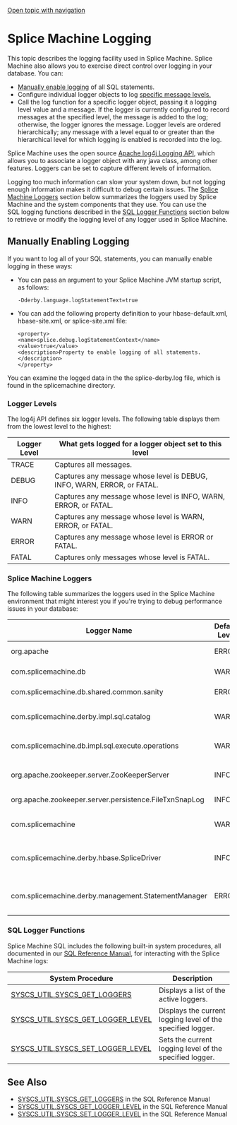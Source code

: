 [Open topic with navigation](../../../index.html#Shared/Developers/TuningAndDebugging/UsingLogging.html)

[]()Splice Machine Logging
==========================

This topic describes the logging facility used in Splice Machine. Splice Machine also allows you to exercise direct control over logging in your database. You can:

-   [Manually enable logging](#Manually) of all SQL statements.
-   Configure individual logger objects to log [specific message levels.](#Levels)
-   Call the <span class="CodeFont">log</span> function for a specific logger object, passing it a logging level value and a message. If the logger is currently configured to record messages at the specified level, the message is added to the log; otherwise, the logger ignores the message. Logger levels are ordered hierarchically; any message with a level equal to or greater than the hierarchical level for which logging is enabled is recorded into the log.

Splice Machine uses the open source [Apache log4j Logging API](http://logging.apache.org/log4j/1.2/manual.html), which allows you to associate a logger object with any java class, among other features. Loggers can be set to capture different levels of information.

Logging too much information can slow your system down, but not logging enough information makes it difficult to debug certain issues. The [Splice Machine Loggers](#SpliceLoggers) section below summarizes the loggers used by Splice Machine and the system components that they use. You can use the SQL logging functions described in the [SQL Logger Functions](#LoggerFunctions) section below to retrieve or modify the logging level of any logger used in Splice Machine.

[]()Manually Enabling Logging
-----------------------------

If you want to log all of your SQL statements, you can manually enable logging in these ways:

-   You can pass an argument to your Splice Machine JVM startup script, as follows:

    ``` Example
    -Dderby.language.logStatementText=true
    ```

-   You can add the following property definition to your <span class="CodeFont">hbase-default.xml</span>, <span class="CodeFont">hbase-site.xml</span>, or <span class="CodeFont">splice-site.xml</span> file:

    ``` Example
    <property>
    <name>splice.debug.logStatementContext</name>
    <value>true</value>
    <description>Property to enable logging of all statements.</description>
    </property>
    ```

You can examine the logged data in the the <span class="CodeFont">splice-derby.log</span> file, which is found in the <span class="CodeFont">splicemachine</span> directory.

### []()Logger Levels

The <span class="CodeFont">log4j</span> API defines six logger levels. The following table displays them from the lowest level to the highest:

| Logger Level | What gets logged for a logger object set to this level                                                                                                                                                                        |
|--------------|-------------------------------------------------------------------------------------------------------------------------------------------------------------------------------------------------------------------------------|
| TRACE        | Captures all messages.                                                                                                                                                                                                        |
| DEBUG        | Captures any message whose level is <span class="CodeFont">DEBUG</span>, <span class="CodeFont">INFO</span>, <span class="CodeFont">WARN</span>, <span class="CodeFont">ERROR</span>, or <span class="CodeFont">FATAL</span>. |
| INFO         | Captures any message whose level is <span class="CodeFont">INFO</span>, <span class="CodeFont">WARN</span>, <span class="CodeFont">ERROR</span>, or <span class="CodeFont">FATAL</span>.                                      |
| WARN         | Captures any message whose level is <span class="CodeFont">WARN</span>, <span class="CodeFont">ERROR</span>, or <span class="CodeFont">FATAL</span>.                                                                          |
| ERROR        | Captures any message whose level is <span class="CodeFont">ERROR</span> or <span class="CodeFont">FATAL</span>.                                                                                                               |
| FATAL        | Captures only messages whose level is <span class="CodeFont">FATAL</span>.                                                                                                                                                    |

### []()Splice Machine Loggers

The following table summarizes the loggers used in the Splice Machine environment that might interest you if you're trying to debug performance issues in your database:

| Logger Name                                            | Default Level | Description                                                                                                     |
|--------------------------------------------------------|---------------|-----------------------------------------------------------------------------------------------------------------|
| org.apache                                             | ERROR         | Logs all Apache software messages                                                                               |
| com.splicemachine.db                                   | WARN          | Logs all Derby software messages                                                                                |
| com.splicemachine.db.shared.common.sanity              | ERROR         | Logs all Derby Sanity Manager messages                                                                          |
| com.splicemachine.derby.impl.sql.catalog               | WARN          | Logs Derby SQL catalog/dictionary messages                                                                      |
| com.splicemachine.db.impl.sql.execute.operations       | WARN          | Logs Derby SQL operation messages                                                                               |
| org.apache.zookeeper.server.ZooKeeperServer            | INFO          | Used to determine when Zookeeper is started                                                                     |
| org.apache.zookeeper.server.persistence.FileTxnSnapLog | INFO          | Logs Zookeeper transactions                                                                                     |
| com.splicemachine                                      | WARN          | By default, controls all Splice Machine logging                                                                 |
| com.splicemachine.derby.hbase.SpliceDriver             | INFO          | Prints start-up and shutdown messages to the log and to the console                                             |
| com.splicemachine.derby.management.StatementManager    | ERROR         | Set the level of this logger to <span class="CodeFont">TRACE</span> to record execution time for SQL statements |

### []()SQL Logger Functions

Splice Machine SQL includes the following built-in system procedures, all documented in our [<span class="ItalicFont">SQL Reference Manual</span>](../../SQLReference/Intro.SQLReference.html), for interacting with the Splice Machine logs:

| System Procedure                                                                                | Description                                                 |
|-------------------------------------------------------------------------------------------------|-------------------------------------------------------------|
| [SYSCS\_UTIL.SYSCS\_GET\_LOGGERS](../../SQLReference/BuiltInSysProcs/GetLoggers.html)           | Displays a list of the active loggers.                      |
| [SYSCS\_UTIL.SYSCS\_GET\_LOGGER\_LEVEL](../../SQLReference/BuiltInSysProcs/GetLoggerLevel.html) | Displays the current logging level of the specified logger. |
| [SYSCS\_UTIL.SYSCS\_SET\_LOGGER\_LEVEL](../../SQLReference/BuiltInSysProcs/SetLoggerLevel.html) | Sets the current logging level of the specified logger.     |

See Also
--------

-   [<span class="CodeFont">SYSCS\_UTIL.SYSCS\_GET\_LOGGERS</span>](../../SQLReference/BuiltInSysProcs/GetLoggers.html) in the <span class="ItalicFont">SQL Reference Manual</span>
-   [<span class="CodeFont">SYSCS\_UTIL.SYSCS\_GET\_LOGGER\_LEVEL</span>](../../SQLReference/BuiltInSysProcs/GetLoggerLevel.html) in the <span class="ItalicFont">SQL Reference Manual</span>
-   [<span class="CodeFont">SYSCS\_UTIL.SYSCS\_SET\_LOGGER\_LEVEL</span>](../../SQLReference/BuiltInSysProcs/SetLoggerLevel.html) in the <span class="ItalicFont">SQL Reference Manual</span>

 


